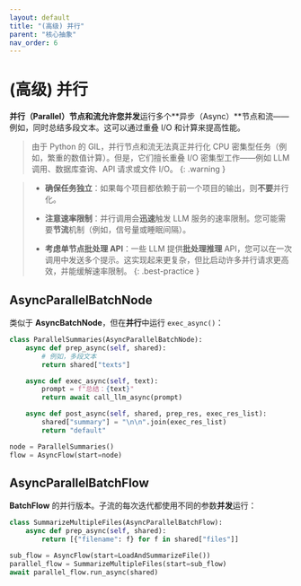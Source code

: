 ```yaml
---
layout: default
title: "(高级) 并行"
parent: "核心抽象"
nav_order: 6
---
```


# (高级) 并行

**并行（Parallel）**节点和流允许您**并发**运行多个**异步（Async）**节点和流——例如，同时总结多段文本。这可以通过重叠 I/O 和计算来提高性能。

> 由于 Python 的 GIL，并行节点和流无法真正并行化 CPU 密集型任务（例如，繁重的数值计算）。但是，它们擅长重叠 I/O 密集型工作——例如 LLM 调用、数据库查询、API 请求或文件 I/O。
{: .warning }

> - **确保任务独立**：如果每个项目都依赖于前一个项目的输出，则**不要**并行化。
> 
> - **注意速率限制**：并行调用会**迅速**触发 LLM 服务的速率限制。您可能需要**节流**机制（例如，信号量或睡眠间隔）。
> 
> - **考虑单节点批处理 API**：一些 LLM 提供**批处理推理** API，您可以在一次调用中发送多个提示。这实现起来更复杂，但比启动许多并行请求更高效，并能缓解速率限制。
{: .best-practice }

## AsyncParallelBatchNode

类似于 **AsyncBatchNode**，但在**并行**中运行 `exec_async()`：

```python
class ParallelSummaries(AsyncParallelBatchNode):
    async def prep_async(self, shared):
        # 例如，多段文本
        return shared["texts"]

    async def exec_async(self, text):
        prompt = f"总结：{text}"
        return await call_llm_async(prompt)

    async def post_async(self, shared, prep_res, exec_res_list):
        shared["summary"] = "\n\n".join(exec_res_list)
        return "default"

node = ParallelSummaries()
flow = AsyncFlow(start=node)
```

## AsyncParallelBatchFlow

**BatchFlow** 的并行版本。子流的每次迭代都使用不同的参数**并发**运行：

```python
class SummarizeMultipleFiles(AsyncParallelBatchFlow):
    async def prep_async(self, shared):
        return [{"filename": f} for f in shared["files"]]

sub_flow = AsyncFlow(start=LoadAndSummarizeFile())
parallel_flow = SummarizeMultipleFiles(start=sub_flow)
await parallel_flow.run_async(shared)
```
